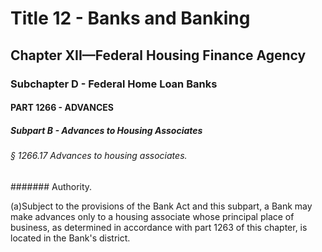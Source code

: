 
# Title 12 - Banks and Banking
## Chapter XII—Federal Housing Finance Agency
### Subchapter D - Federal Home Loan Banks
#### PART 1266 - ADVANCES
##### Subpart B - Advances to Housing Associates
###### § 1266.17 Advances to housing associates.
####### Authority.

(a)Subject to the provisions of the Bank Act and this subpart, a Bank may make advances only to a housing associate whose principal place of business, as determined in accordance with part 1263 of this chapter, is located in the Bank's district.
